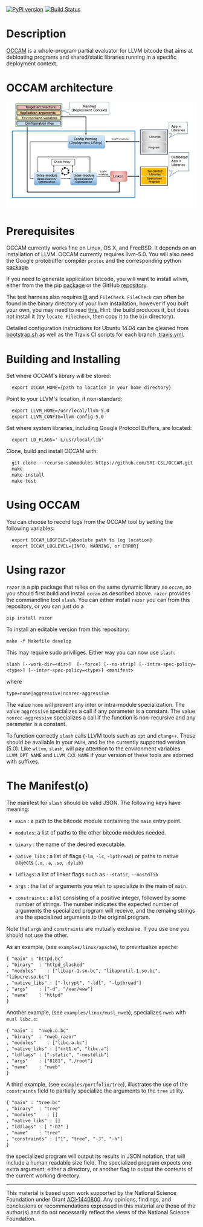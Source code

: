 [![PyPI version](https://badge.fury.io/py/razor.svg)](https://badge.fury.io/py/razor)
[![Build Status](https://travis-ci.org/SRI-CSL/OCCAM.svg?branch=master)](https://travis-ci.org/SRI-CSL/OCCAM)

Description
============

[OCCAM](https://github.com/SRI-CSL/OCCAM) is a whole-program partial evaluator for LLVM bitcode that aims at debloating programs and shared/static libraries running in a specific deployment context.

OCCAM architecture
==================

![OCCAM architecture](https://github.com/SRI-CSL/OCCAM/blob/master/OCCAM-arch.jpg?raw=true "OCCAM architecture")

Prerequisites
============

OCCAM currently works fine on Linux, OS X, and FreeBSD.  It depends on
an installation of LLVM. OCCAM currently requires llvm-5.0. You will
also need the Google protobuffer compiler `protoc` and the
corresponding python [package](https://pypi.python.org/pypi/protobuf/).

If you need to generate application bitcode,
you will want to install wllvm, either from the the pip [package](https://pypi.python.org/pypi/wllvm/) or the GitHub [repository](https://github.com/SRI-CSL/whole-program-llvm.git).

The test harness also requires [lit](https://pypi.python.org/pypi/lit/) and `FileCheck`. `FileCheck` can often
be found in the binary directory of your llvm installation, however if you built your own, you may need to
read [this.](https://bugs.llvm.org//show_bug.cgi?id=25675) Hint: the build produces it, but does not install it (try `locate FileCheck`, then copy it to the `bin` directory).

Detailed configuration instructions for Ubuntu 14.04 can be gleaned from [bootstrap.sh](https://github.com/SRI-CSL/OCCAM/blob/master/vagrants/14.04/basic/bootstrap.sh)  as well as the Travis CI scripts for each branch [.travis.yml](https://github.com/SRI-CSL/OCCAM/blob/master/.travis.yml).

Building and Installing
=======================

Set where OCCAM's library will be stored:
```
  export OCCAM_HOME={path to location in your home directory}
```

Point to your LLVM's location, if non-standard:
```
  export LLVM_HOME=/usr/local/llvm-5.0
  export LLVM_CONFIG=llvm-config-5.0
```

Set where system libraries, including Google Protocol Buffers, are located:
```
  export LD_FLAGS='-L/usr/local/lib'
```

Clone, build and install OCCAM with:

```
  git clone --recurse-submodules https://github.com/SRI-CSL/OCCAM.git
  make
  make install
  make test
```


Using OCCAM
===========

You can choose to record logs from the OCCAM
tool by setting the following variables:

```
  export OCCAM_LOGFILE={absolute path to log location}
  export OCCAM_LOGLEVEL={INFO, WARNING, or ERROR}
```


Using razor
===========

`razor` is a pip package that relies on the same dynamic library as `occam`,
so you should first build and install `occam` as described above. `razor`  provides
the commandline tool `slash`.
You can either install `razor` you can from this repository, or you can just do a
```
pip install razor
```
To install an editable version from this repository:

```
make -f Makefile develop
```

This may require sudo priviliges. Either way you can now use `slash`:

```
slash [--work-dir=<dir>]  [--force] [--no-strip] [--intra-spec-policy=<type>] [--inter-spec-policy=<type>] <manifest>
```

where 

```
type=none|aggressive|nonrec-aggressive
```

The value `none` will prevent any inter or intra-module
specialization. The value `aggressive` specializes a call if any
parameter is a constant. The value `nonrec-aggressive` specializes a
call if the function is non-recursive and any parameter is a constant.


To function correctly `slash` calls LLVM tools such as `opt` and
`clang++`. These should be available in your `PATH`, and be the
currently supported version (5.0). Like `wllvm`, `slash`, will pay
attention to the environment variables `LLVM_OPT_NAME` and
`LLVM_CXX_NAME` if your version of these tools are adorned with
suffixes.


The Manifest(o)
===============

The manifest for `slash` should be valid JSON. The following keys
have meaning:

+ `main` : a path to the bitcode module containing the `main` entry point.

+ `modules`: a list of paths to the other bitcode modules needed.

+ `binary` : the name of the desired executable.

+ `native_libs` : a list of flags (`-lm`, `-lc`, `-lpthread`) or paths to native objects (`.o`, `.a`, `.so`, `.dylib`)

+ `ldflags`: a list of linker flags such as `--static`, `--nostdlib`

+ `args` : the list of arguments you wish to specialize in the main of `main`.

+ `constraints` : a list consisting of a positive integer, followed by some number of strings. The
number indicates the expected number of arguments the specialized program will receive, and the
remaing strings are the specialized arguments to the original program.

Note that `args` and `constraints` are mutually exclusive. If you use one you should not use the other.

As an example, (see `examples/linux/apache`), to previrtualize apache:

```
{ "main" : "httpd.bc"
, "binary"  : "httpd_slashed"
, "modules"    : ["libapr-1.so.bc", "libaprutil-1.so.bc", "libpcre.so.bc"]
, "native_libs" : ["-lcrypt", "-ldl", "-lpthread"]
, "args"    : ["-d", "/var/www"]
, "name"    : "httpd"
}
```

Another example, (see `examples/linux/musl_nweb`), specializes `nweb` with `musl libc.c`:
```
{ "main" :  "nweb.o.bc"
, "binary"  : "nweb_razor"
, "modules"    : ["libc.a.bc"]
, "native_libs" : ["crt1.o", "libc.a"]
, "ldflags" : ["-static", "-nostdlib"]
, "args"    : ["8181", "./root"]
, "name"    : "nweb"
}
```

A third example, (see `examples/portfolio/tree`),  illustrates the use of the `constraints` field to partially specialize 
the arguments to the `tree` utility.
```
{ "main" : "tree.bc"
, "binary"  : "tree"
, "modules"    : []
, "native_libs" : []
, "ldflags" : [ "-O2" ]
, "name"    : "tree"
, "constraints" : ["1", "tree", "-J", "-h"]
}
```
the specialized program will output its results in JSON notation, that will include a human readable size field.
The specialized program expects one extra argument, either a directory, or another flag to output the contents of the
current working directory.

---

This material is based upon work supported by the National Science Foundation under Grant [ACI-1440800](http://www.nsf.gov/awardsearch/showAward?AWD_ID=1440800). Any opinions, findings, and conclusions or recommendations expressed in this material are those of the author(s) and do not necessarily reflect the views of the National Science Foundation.
